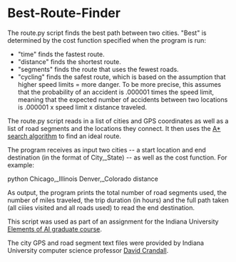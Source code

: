 # Best-Route-Finder

The route.py script finds the best path between two cities. "Best" is determined by the cost function specified when the program is run:

- "time" finds the fastest route.
- "distance" finds the shortest route.
- "segments" finds the route that uses the fewest roads.
- "cycling" finds the safest route, which is based on the assumption that higher speed limits = more danger. To be more precise, this assumes that the probability of an accident is .000001 times the speed limit, meaning that the expected number of accidents between two locations is .000001 x speed limit x distance traveled. 

The route.py script reads in a list of cities and GPS coordinates as well as a list of road segments and the locations they connect. It then uses the [A* search algorithm](https://en.wikipedia.org/wiki/A*_search_algorithm) to find an ideal route.

The program receives as input two cities -- a start location and end destination (in the format of City,\_State) -- as well as the cost function. For example:

python Chicago,\_Illinois Denver,\_Colorado distance

As output, the program prints the total number of road segments used, the number of miles traveled, the trip duration (in hours) and the full path taken (all ciiies visited and all roads used) to read the end destination.

This script was used as part of an assignment for the Indiana University [Elements of AI graduate course](https://luddy.indiana.edu/academics/courses/class/iub-fall-2020-csci-b551#:~:text=CSCI%2DB%20551%20ELEMENTS%20OF%20ARTIFICIAL%20INTELLIGENCE%20(3%20CR.)&text=Principles%20of%20reactive%2C%20goal%2Dbased,%2C%20reasoning%20under%20uncertainty%2C%20planning.).

The city GPS and road segment text files were provided by Indiana University computer science professor [David Crandall](https://homes.luddy.indiana.edu/djcran/).
